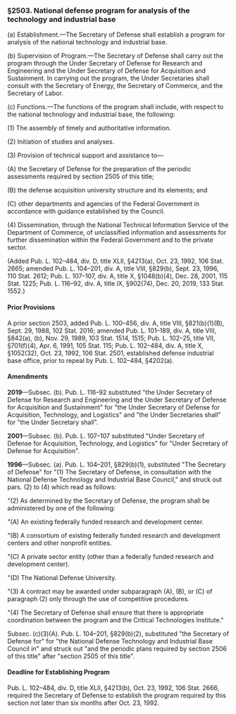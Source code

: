 ### §2503. National defense program for analysis of the technology and industrial base ###

(a) Establishment.—The Secretary of Defense shall establish a program for analysis of the national technology and industrial base.

(b) Supervision of Program.—The Secretary of Defense shall carry out the program through the Under Secretary of Defense for Research and Engineering and the Under Secretary of Defense for Acquisition and Sustainment. In carrying out the program, the Under Secretaries shall consult with the Secretary of Energy, the Secretary of Commerce, and the Secretary of Labor.

(c) Functions.—The functions of the program shall include, with respect to the national technology and industrial base, the following:

(1) The assembly of timely and authoritative information.

(2) Initiation of studies and analyses.

(3) Provision of technical support and assistance to—

(A) the Secretary of Defense for the preparation of the periodic assessments required by section 2505 of this title;

(B) the defense acquisition university structure and its elements; and

(C) other departments and agencies of the Federal Government in accordance with guidance established by the Council.

(4) Dissemination, through the National Technical Information Service of the Department of Commerce, of unclassified information and assessments for further dissemination within the Federal Government and to the private sector.

(Added Pub. L. 102–484, div. D, title XLII, §4213(a), Oct. 23, 1992, 106 Stat. 2665; amended Pub. L. 104–201, div. A, title VIII, §829(b), Sept. 23, 1996, 110 Stat. 2612; Pub. L. 107–107, div. A, title X, §1048(b)(4), Dec. 28, 2001, 115 Stat. 1225; Pub. L. 116–92, div. A, title IX, §902(74), Dec. 20, 2019, 133 Stat. 1552.)

#### Prior Provisions ####

A prior section 2503, added Pub. L. 100–456, div. A, title VIII, §821(b)(1)(B), Sept. 29, 1988, 102 Stat. 2016; amended Pub. L. 101–189, div. A, title VIII, §842(a), (b), Nov. 29, 1989, 103 Stat. 1514, 1515; Pub. L. 102–25, title VII, §701(f)(4), Apr. 6, 1991, 105 Stat. 115; Pub. L. 102–484, div. A, title X, §1052(32), Oct. 23, 1992, 106 Stat. 2501, established defense industrial base office, prior to repeal by Pub. L. 102–484, §4202(a).

#### Amendments ####

**2019**—Subsec. (b). Pub. L. 116–92 substituted "the Under Secretary of Defense for Research and Engineering and the Under Secretary of Defense for Acquisition and Sustainment" for "the Under Secretary of Defense for Acquisition, Technology, and Logistics" and "the Under Secretaries shall" for "the Under Secretary shall".

**2001**—Subsec. (b). Pub. L. 107–107 substituted "Under Secretary of Defense for Acquisition, Technology, and Logistics" for "Under Secretary of Defense for Acquisition".

**1996**—Subsec. (a). Pub. L. 104–201, §829(b)(1), substituted "The Secretary of Defense" for "(1) The Secretary of Defense, in consultation with the National Defense Technology and Industrial Base Council," and struck out pars. (2) to (4) which read as follows:

"(2) As determined by the Secretary of Defense, the program shall be administered by one of the following:

"(A) An existing federally funded research and development center.

"(B) A consortium of existing federally funded research and development centers and other nonprofit entities.

"(C) A private sector entity (other than a federally funded research and development center).

"(D) The National Defense University.

"(3) A contract may be awarded under subparagraph (A), (B), or (C) of paragraph (2) only through the use of competitive procedures.

"(4) The Secretary of Defense shall ensure that there is appropriate coordination between the program and the Critical Technologies Institute."

Subsec. (c)(3)(A). Pub. L. 104–201, §829(b)(2), substituted "the Secretary of Defense for" for "the National Defense Technology and Industrial Base Council in" and struck out "and the periodic plans required by section 2506 of this title" after "section 2505 of this title".

#### Deadline for Establishing Program ####

Pub. L. 102–484, div. D, title XLII, §4213(b), Oct. 23, 1992, 106 Stat. 2666, required the Secretary of Defense to establish the program required by this section not later than six months after Oct. 23, 1992.
